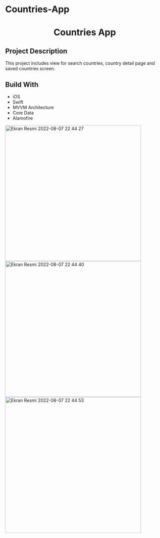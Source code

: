 # Countries-App
<h1 align="center">Countries App</h1>
<h2 align="left">Project Description</h1>

This project includes view for search countries, country detail page and saved countries screen.

## Build With

- iOS
- Swift
- MVVM Architecture
- Core Data
- Alamofire





<img width="430" alt="Ekran Resmi 2022-08-07 22 44 27" src="https://user-images.githubusercontent.com/98653691/183308460-17322564-5925-43ad-b46c-49c132b4228e.png">


<img width="430" alt="Ekran Resmi 2022-08-07 22 44 40" src="https://user-images.githubusercontent.com/98653691/183308525-3fac943c-0cab-48fb-8536-b8e0df332ee5.png">


<img width="430" alt="Ekran Resmi 2022-08-07 22 44 53" src="https://user-images.githubusercontent.com/98653691/183308554-9f1c609d-c85c-49cb-8616-768f92ca93aa.png">
